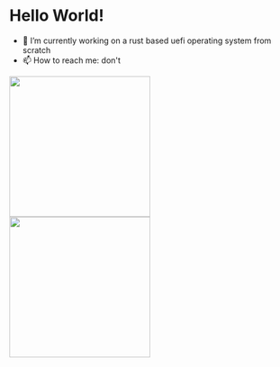 # Hello World!

- 🔭 I’m currently working on a rust based uefi operating system  from scratch
- 📫 How to reach me: don't

<img align="left" width="250" src="https://github-readme-stats.vercel.app/api/top-langs/?username=IdoMessenberg&layout=compact#gh-dark-mode-only">
<img align="left" width="250" src="https://github-readme-stats.vercel.app/api/top-langs/?username=IdoMessenberg&theme=dark&layout=compact#gh-light-mode-only">
